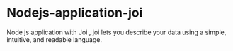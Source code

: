 # Nodejs-application-joi
Node js application with Joi , joi lets you describe your data using a simple, intuitive, and readable language.
